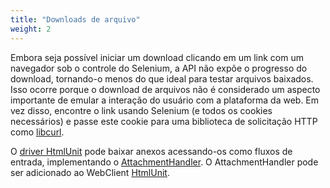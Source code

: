 ```yaml
---
title: "Downloads de arquivo"
weight: 2
---
```


Embora seja possível iniciar um download
clicando em um link com um navegador sob o controle do Selenium,
a API não expõe o progresso do download,
tornando-o menos do que ideal para testar arquivos baixados.
Isso ocorre porque o download de arquivos não é considerado um aspecto importante
de emular a interação do usuário com a plataforma da web.
Em vez disso, encontre o link usando Selenium
(e todos os cookies necessários)
e passe este cookie para uma biblioteca de solicitação HTTP como
[libcurl](//curl.haxx.se/libcurl/).

O [driver HtmlUnit](https://github.com/SeleniumHQ/htmlunit-driver) pode baixar anexos acessando-os como fluxos de entrada, implementando o [AttachmentHandler](https://htmlunit.sourceforge.io/apidocs/com/gargoylesoftware/htmlunit/attachment/AttachmentHandler.html). O AttachmentHandler pode ser adicionado ao WebClient [HtmlUnit](https://htmlunit.sourceforge.io/).
